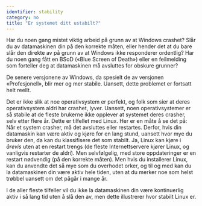 ```yaml
---
identifier: stability
category: no
title: "Er systemet ditt ustabilt?"
---
```


Har du noen gang mistet viktig arbeid på grunn av at Windows crashet? Slår du av datamaskinen din på den korrekte måten, eller hender det at du bare slår den direkte av på grunn av at Windows ikke responderer ordentlig? Har du noen gang fått en BSoD («Blue Screen of Death») eller en feilmelding som forteller deg at datamaskinen må avsluttes for obskure grunner? 

De senere versjonene av Windows, da spesielt de av versjonen «Profesjonell», blir mer og mer stabile. Uansett, dette problemet er fortsatt helt reellt.

Det er ikke slik at noe operativsystem er perfekt, og folk som sier at deres operativsystem aldri har crashet, lyver. Uansett, noen operativsystemer er så stabile at de fleste brukerne ikke opplever at systemet deres crasher, selv etter flere år. Dette er tilfellet med Linux. Her er en måte å se det på: Når et system crasher, må det avsluttes eller restartes. Derfor, hvis din datamaskin kan være aktiv og kjøre for en lang stund, uansett hvor mye du bruker den, da kan du klassifisere det som stabilt. Ja, Linux kan kjøre i <i>årevis</i> uten at en restart trengs (de fleste Internettservere kjører Linux, og vanligvis restarter de aldri). Men selvfølgelig, med store oppdateringer er en restart nødvendig (på den korrekte måten). Men hvis du installerer Linux, kan du anvendte det så mye som du overhodet orker, og til og med kan du la datamaskinen din være aktiv hele tiden, uten at du merker noe som helst trøbbel uansett om det pågår i mange år. 

I de aller fleste tilfeller vil du ikke la datamaskinen din være kontinuerlig aktiv i så lang tid uten å slå den av, men dette illustrerer hvor stabilt Linux er.




